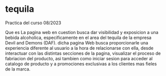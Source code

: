 # tequila
Practica del curso 08/2023

Que es
La pagina web en cuestion busca dar visibilidad y exposicion a una bebida alcoholica, especificamente en el area del tequila de la empresa Devil and Demons (DAF). dicha pagina Web busca proporcionarle una experiencia diferente al usuario
a la hora de relacionarse con ella, desde interactuar con las distintas secciones de la pagina, visualizar el proceso de fabriacion del producto, asi tambien como iniciar sesion para acceder al catalogo de producto y a promociones 
exclusivas a los clientes mas fieles de la marca.
